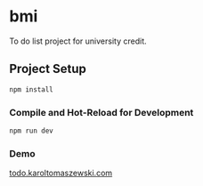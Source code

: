 # bmi

To do list project for university credit.

## Project Setup

```sh
npm install
```

### Compile and Hot-Reload for Development

```sh
npm run dev
```

### Demo

[todo.karoltomaszewski.com](https://todo.karoltomaszewski.com)